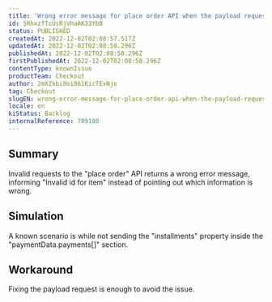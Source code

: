```yaml
---
title: 'Wrong error message for place order API when the payload request is invalid'
id: 5RhxzfTcUsRjVhaAK33YbB
status: PUBLISHED
createdAt: 2022-12-02T02:08:57.517Z
updatedAt: 2022-12-02T02:08:58.296Z
publishedAt: 2022-12-02T02:08:58.296Z
firstPublishedAt: 2022-12-02T02:08:58.296Z
contentType: knownIssue
productTeam: Checkout
author: 2mXZkbi0oi061KicTExNjo
tag: Checkout
slugEN: wrong-error-message-for-place-order-api-when-the-payload-request-is-invalid
locale: en
kiStatus: Backlog
internalReference: 709180
---
```


## Summary


Invalid requests to the "place order" API returns a wrong error message, informing "Invalid id for item" instead of pointing out which information is wrong.


##

## Simulation


A known scenario is while not sending the "installments" property inside the "paymentData.payments[]" section.


##

## Workaround


Fixing the payload request is enough to avoid the issue.

